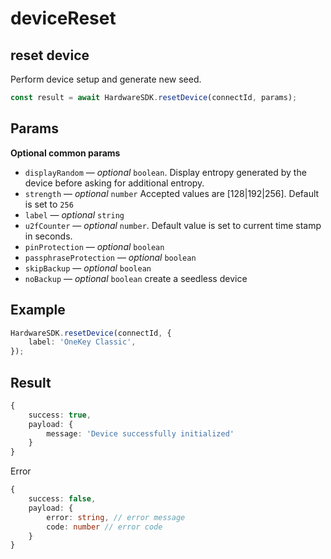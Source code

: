 # deviceReset

## reset device

Perform device setup and generate new seed.

```typescript
const result = await HardwareSDK.resetDevice(connectId, params);
```

## Params

**Optional common params**

* `displayRandom` — _optional_ `boolean`. Display entropy generated by the device before asking for additional entropy.
* `strength` — _optional_ `number` Accepted values are \[128|192|256]. Default is set to `256`
* `label` — _optional_ `string`
* `u2fCounter` — _optional_ `number`. Default value is set to current time stamp in seconds.
* `pinProtection` — _optional_ `boolean`
* `passphraseProtection` — _optional_ `boolean`
* `skipBackup` — _optional_ `boolean`
* `noBackup` — _optional_ `boolean` create a seedless device

## Example

```typescript
HardwareSDK.resetDevice(connectId, {
    label: 'OneKey Classic',
});
```

## Result

```typescript
{
    success: true,
    payload: {
        message: 'Device successfully initialized'
    }
}
```

Error

```typescript
{
    success: false,
    payload: {
        error: string, // error message
        code: number // error code
    }
}
```

